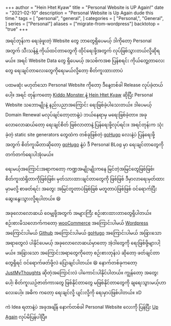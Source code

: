 +++
author = "Hein Htet Kyaw"
title = "Personal Website is UP Again!"
date = "2021-02-10"
description = "Personal Website is Up Again dude this time."
tags = [
    "personal",
    "general",
]
categories = [
    "Personal,",
    "General",
]
series = ["Personal"]
aliases = ["migrate-from-wordpress"]
backtotop = "true"
+++

အရင်တုန်းက ရေးခဲ့ဖူးတဲ့ Website တွေ ဘာတွေရှိပေမယ့် ဒါကိုတော့ Personal အတွက် သီးသန့်နဲ့ ကိုယ်ထင်တာတွေကို ထိုင်ရေးဖို့အတွက် လုပ်ဖြစ်သွားတယ်လို့ဆိုရမယ်။ အရင် Website Data တွေ ရှိပေမယ့် အသစ်ကအစ ပြန်စရင်း ကိုယ်တွေ့တာလေးတွေ ရေးချင်တာလေးတွေကိုရေးမယ်လို့တော့ စိတ်ကူးထားတာပဲ
<!--more-->

ပထမဆုံး မဟုတ်သော Personal Website ကိုတော့ ဒီနေ့တစ်ခါ Release လုပ်ခဲ့တယ်ပေါ့။ အရင် တုန်းကတော့ [Kiddo Monster ](https://kiddomonster.me) နဲ့ [Hein Htet Kyaw](https://heinhtetkyaw.me) ဆိုပြီး Personal Website သဘောမျိုးနဲ့ နည်းပညာအကြောင်း ရေးဖြစ်ခဲ့ပါသေးတယ်။ ဒါပေမယ့် Domain Renewal မလုပ်ချင်တော့တာနဲ့ပဲ ဘယ်နေရာမှ မရေးဖြစ်ခဲ့တာ။ အခုလောလောဆယ်တော့ ရေးချင်စိတ် ဖြစ်လာတာနဲ့ ပြန်ရေးဖို့လုပ်ရင်း။ အရင်တုန်းက သုံးခဲ့တဲ့ static site generators တွေထဲက တစ်ခုဖြစ်တဲ့ [goHugo](https://gohugo.io) လေးနဲ့ပဲ ပြန်ရေးဖို့အတွက် စိတ်ကူးမိတာဆိုတော့ [goHugo](https://gohugo.io) နဲ့ပဲ ဒီ Personal BLog မှာ ရေးချင်တာတွေကို တက်တက်ရေးပါအုံးမယ်။

ရေးမယ့်အကြောင်းအရာကတော့ ကဏ္ဍအမျိုးမျိုးကနေ မြင်တဲ့အမြင်တွေဖြစ်ဖြစ်၊ စိတ်ကူးထဲရှိတာကိုဖြစ်ဖြစ်၊ မှတ်သားထားချင်တာတွေကို ဖြစ်ဖြစ် ဒီမှာလာရေးမှတ်ထားမှာမလို့ စာဖတ်ရင်း အတွေး အမြင်တူတာပဲဖြစ်ဖြစ် မတူတာပဲဖြစ်ဖြစ် ဝင်ရောက်ပြီး ဆွေးနွေးသွားလို့ရပါတယ်။ 😆

အခုလောလောဆယ် ဝေမျှဖို့အတွက် အများကြီး စဉ်းစားထားတာတွေရှိပါတယ်။ စဉ်းစားမိသလောက်ကတော့ [wooCommerce](/categories/wooCommerce/) အကြောင်းပါမယ် [Wordpress](/categories/Wordpress/) အကြောင်းပါမယ် [Github](/categories/Github/) အကြောင်းပါမယ် [goHugo](/categories/goHugo/) အကြောင်းပါမယ် အခြားသောအရာတွေလဲ ပါနိုင်ပေမယ့် အခုလောလောဆယ်မှာတော့ အဲ့ဒါတွေကို ရေးဖြစ်ဖို့များပါ့မယ်။ အခြားသော အကြောင်းအရာတွေကိုတော့ စဉ်းစားတုန်းပဲ ဆိုတော့ ဖတ်ချင်တာတွေရှိရင် ဝင်ရောက်ဖတ်ဖို့လဲ ပြောချင်ပါတယ်။ 😆 နောက်တစ်ခုကတော့ [JustMyThoughts](/categories/JustMyThoughts/) ဆိုတဲ့အကြောင်းလဲ ပါကောင်းပါနိုင်ပါတယ်။ ကျွန်တော့ အတွေးပေါ့၊ စိတ်ကူးယဉ်ဇာတ်ကားတွေ ဖြစ်နိုင်တာတွေ မဖြစ်နိုင်တာတွေကို ချရေးသွားမယ့်ဟာလေးပေါ့။ အဓိက ကတော့ ရေးချင်လို့ ပျင်းလို့ကို ရေးမှာပဲဖြစ်ပါတယ်။ xD

ကဲ Idea ရတာနဲ့ပဲ အခုအချိန် နောက်တစ်ခါ Personal Website လေးကို ပြန်ပြီး [Up Again](/2021/personal-website-is-up-again/) လုပ်မိပြန်ပါပြီ။